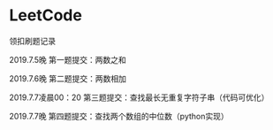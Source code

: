 # LeetCode
领扣刷题记录

2019.7.5晚
  第一题提交：两数之和
  
2019.7.6晚
  第二题提交：两数相加
  
2019.7.7凌晨00：20
  第三题提交：查找最长无重复字符子串（代码可优化）
  
2019.7.7晚
  第四题提交：查找两个数组的中位数（python实现）
